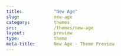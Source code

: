 ```yaml
---
title:            "New Age"
slug:             new-age
category:         themes
src:              /themes/new-age
layout:           preview
type:             theme
meta-title:       New Age - Theme Preview
---
```

